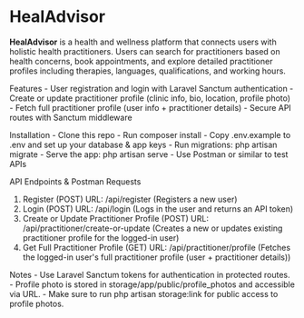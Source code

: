 # HealAdvisor

**HealAdvisor** is a health and wellness platform that connects users with holistic health practitioners. Users can search for practitioners based on health concerns, book appointments, and explore detailed practitioner profiles including therapies, languages, qualifications, and working hours.

Features
    - User registration and login with Laravel Sanctum authentication
    - Create or update practitioner profile (clinic info, bio, location, profile photo)
    - Fetch full practitioner profile (user info + practitioner details)
    - Secure API routes with Sanctum middleware

Installation
    - Clone this repo
    - Run composer install
    - Copy .env.example to .env and set up your database & app keys
    - Run migrations: php artisan migrate
    - Serve the app: php artisan serve
    - Use Postman or similar to test APIs

API Endpoints & Postman Requests
1. Register (POST) URL: /api/register (Registers a new user)
2. Login (POST) URL: /api/login (Logs in the user and returns an API token)
3. Create or Update Practitioner Profile (POST) URL: /api/practitioner/create-or-update (Creates a new or updates existing practitioner profile for the logged-in user)
4. Get Full Practitioner Profile (GET) URL: /api/practitioner/profile (Fetches the logged-in user's full practitioner profile (user + practitioner details))


Notes
    - Use Laravel Sanctum tokens for authentication in protected routes.
    - Profile photo is stored in storage/app/public/profile_photos and accessible via URL.
    - Make sure to run php artisan storage:link for public access to profile photos.
